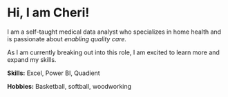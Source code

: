 # Hi, I am Cheri!

I am a self-taught medical data analyst who specializes in home health and is passionate about <em>enabling quality care.</em>

As I am currently breaking out into this role, I am excited to learn more and expand my skills.

<strong>Skills:</strong> Excel, Power BI, Quadient

<strong>Hobbies:</strong> Basketball, softball, woodworking
